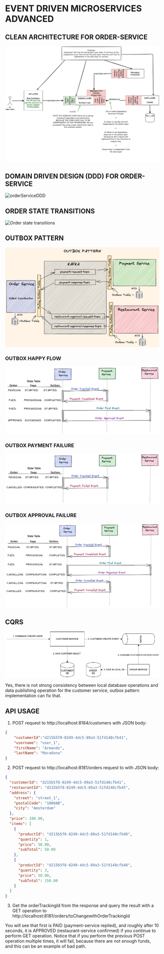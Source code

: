 # EVENT DRIVEN MICROSERVICES  ADVANCED

## CLEAN ARCHITECTURE FOR ORDER-SERVICE

![orderService](./doc/orderService.jpg)

## DOMAIN DRIVEN DESIGN (DDD) FOR ORDER-SERVICE

![orderServiceDDD](./doc/orderServiceDDD.png)

## ORDER STATE TRANSITIONS

![Order state transitions](./doc/orderStateTransitions.png)

## OUTBOX PATTERN

![outbox pattern](./doc/outbox.png)

### OUTBOX HAPPY FLOW

![outbox happy flow](./doc/outbox-happy-flow.png)

### OUTBOX PAYMENT FAILURE

![outbox payment failure](./doc/outbox-payment-failure.png)

### OUTBOX APPROVAL FAILURE

![outbox approval failure](./doc/outbox-approval-failure.png)

## CQRS

![CQRS](./doc/CQRS.jpg)

Yes, there is not strong consistency between local database operations and data publishing operation for the customer service, outbox pattern implementation can fix that.

## API USAGE

1. POST request to http://localhost:8184/customers with JSON body:

```json
{
    "customerId":"d215b5f8-0249-4dc5-89a3-51fd148cfb41",
    "username": "user_1",
    "firstName": "Armando",
    "lastName": "Maradona"
}
```

2. POST request to http://localhost:8181/orders  request to with JSON body:

```json
{
  "customerId": "d215b5f8-0249-4dc5-89a3-51fd148cfb41",
  "restaurantId": "d215b5f8-0249-4dc5-89a3-51fd148cfb45",
  "address": {
    "street": "street_1",
    "postalCode": "1000AB",
    "city": "Amsterdam"
  },
  "price": 200.00,
  "items": [
    {
      "productId": "d215b5f8-0249-4dc5-89a3-51fd148cfb48",
      "quantity": 1,
      "price": 50.00,
      "subTotal": 50.00
    },
    {
      "productId": "d215b5f8-0249-4dc5-89a3-51fd148cfb48",
      "quantity": 3,
      "price": 50.00,
      "subTotal": 150.00
    }
  ]
}
```

3. Get the orderTrackingId from the response and query the result with a GET operation to http://localhost:8181/orders/toChangewithOrderTrackingId

You will see that first is PAID (payment-service replied), and roughly after 10 seconds, it is APPROVED (restaurant-service confirmed) if you continue to perform GET operation. Notice that if you perform the previous POST operation multiple times, it will fail, because there are not enough funds, and this can be an example of bad path.
